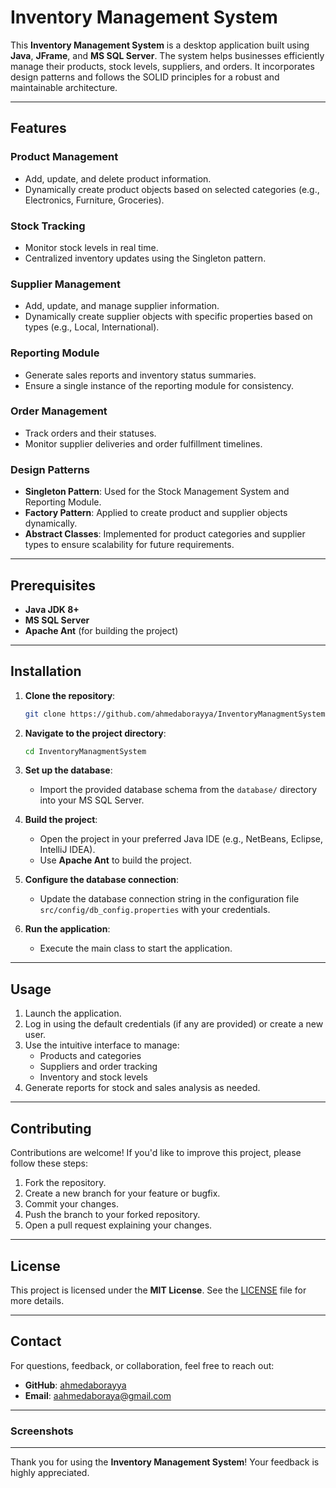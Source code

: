 # Inventory Management System

This **Inventory Management System** is a desktop application built using **Java**, **JFrame**, and **MS SQL Server**. The system helps businesses efficiently manage their products, stock levels, suppliers, and orders. It incorporates design patterns and follows the SOLID principles for a robust and maintainable architecture.

---

## Features

### **Product Management**
- Add, update, and delete product information.
- Dynamically create product objects based on selected categories (e.g., Electronics, Furniture, Groceries).

### **Stock Tracking**
- Monitor stock levels in real time.
- Centralized inventory updates using the Singleton pattern.

### **Supplier Management**
- Add, update, and manage supplier information.
- Dynamically create supplier objects with specific properties based on types (e.g., Local, International).

### **Reporting Module**
- Generate sales reports and inventory status summaries.
- Ensure a single instance of the reporting module for consistency.

### **Order Management**
- Track orders and their statuses.
- Monitor supplier deliveries and order fulfillment timelines.

### **Design Patterns**
- **Singleton Pattern**: Used for the Stock Management System and Reporting Module.
- **Factory Pattern**: Applied to create product and supplier objects dynamically.
- **Abstract Classes**: Implemented for product categories and supplier types to ensure scalability for future requirements.

---

## Prerequisites

- **Java JDK 8+**
- **MS SQL Server**
- **Apache Ant** (for building the project)

---

## Installation

1. **Clone the repository**:
   ```bash
   git clone https://github.com/ahmedaborayya/InventoryManagmentSystem.git
   ```

2. **Navigate to the project directory**:
   ```bash
   cd InventoryManagmentSystem
   ```

3. **Set up the database**:
   - Import the provided database schema from the `database/` directory into your MS SQL Server.

4. **Build the project**:
   - Open the project in your preferred Java IDE (e.g., NetBeans, Eclipse, IntelliJ IDEA).
   - Use **Apache Ant** to build the project.

5. **Configure the database connection**:
   - Update the database connection string in the configuration file `src/config/db_config.properties` with your credentials.

6. **Run the application**:
   - Execute the main class to start the application.

---

## Usage

1. Launch the application.
2. Log in using the default credentials (if any are provided) or create a new user.
3. Use the intuitive interface to manage:
   - Products and categories
   - Suppliers and order tracking
   - Inventory and stock levels
4. Generate reports for stock and sales analysis as needed.

---

## Contributing

Contributions are welcome! If you'd like to improve this project, please follow these steps:

1. Fork the repository.
2. Create a new branch for your feature or bugfix.
3. Commit your changes.
4. Push the branch to your forked repository.
5. Open a pull request explaining your changes.

---

## License

This project is licensed under the **MIT License**. See the [LICENSE](LICENSE) file for more details.

---

## Contact

For questions, feedback, or collaboration, feel free to reach out:
- **GitHub**: [ahmedaborayya](https://github.com/ahmedaborayya)
- **Email**: aahmedaboraya@gmail.com

---

### Screenshots 


---

Thank you for using the **Inventory Management System**! Your feedback is highly appreciated.
